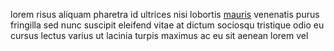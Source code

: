 lorem risus aliquam pharetra id ultrices nisi lobortis
[mauris](generated_webpages/libero1.md) venenatis purus fringilla sed nunc
suscipit eleifend vitae at dictum sociosqu tristique odio eu cursus lectus
varius ut lacinia turpis maximus ac eu sit aenean lorem vel
